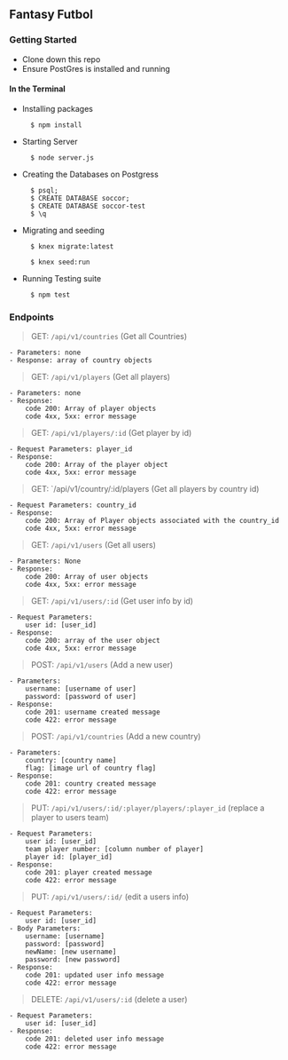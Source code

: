 ## Fantasy Futbol 

### Getting Started

- Clone down this repo
- Ensure PostGres is installed and running 

#### In the Terminal

- Installing packages

        $ npm install

- Starting Server

        $ node server.js

- Creating the Databases on Postgress
    
        $ psql;
        $ CREATE DATABASE soccor;
        $ CREATE DATABASE soccor-test
        $ \q
    
- Migrating and seeding

        $ knex migrate:latest
    
        $ knex seed:run
    
- Running Testing suite
        
        $ npm test
  
### Endpoints

> GET: `/api/v1/countries` (Get all Countries)

    - Parameters: none
    - Response: array of country objects

> GET: `/api/v1/players` (Get all players)

    - Parameters: none
    - Response: 
        code 200: Array of player objects
        code 4xx, 5xx: error message

> GET: `/api/v1/players/:id` (Get player by id)

    - Request Parameters: player_id
    - Response: 
        code 200: Array of the player object
        code 4xx, 5xx: error message
    
> GET:  `/api/v1/country/:id/players (Get all players by country id)

    - Request Parameters: country_id
    - Response: 
        code 200: Array of Player objects associated with the country_id
        code 4xx, 5xx: error message

> GET:  `/api/v1/users` (Get all users)

    - Parameters: None
    - Response: 
        code 200: Array of user objects
        code 4xx, 5xx: error message
    
> GET:  `/api/v1/users/:id` (Get user info by id)

    - Request Parameters: 
        user id: [user_id]
    - Response: 
        code 200: array of the user object
        code 4xx, 5xx: error message

>POST: `/api/v1/users` (Add a new user)

    - Parameters:
        username: [username of user]
        password: [password of user]
    - Response: 
        code 201: username created message
        code 422: error message
        
>POST: `/api/v1/countries` (Add a new country)

    - Parameters: 
        country: [country name]
        flag: [image url of country flag]
    - Response: 
        code 201: country created message
        code 422: error message 
        
>PUT: `/api/v1/users/:id/:player/players/:player_id` (replace a player to users team)

    - Request Parameters: 
        user id: [user_id]
        team player number: [column number of player]
        player id: [player_id]
    - Response:
        code 201: player created message 
        code 422: error message 

>PUT: `/api/v1/users/:id/` (edit a users info)
    
    - Request Parameters: 
        user id: [user_id]
    - Body Parameters: 
        username: [username]
        password: [password]   
        newName: [new username]
        password: [new password]
    - Response:
        code 201: updated user info message
        code 422: error message 

>DELETE: `/api/v1/users/:id` (delete a user)
    
    - Request Parameters:
        user id: [user_id]
    - Response:
    	code 201: deleted user info message
        code 422: error message

    
